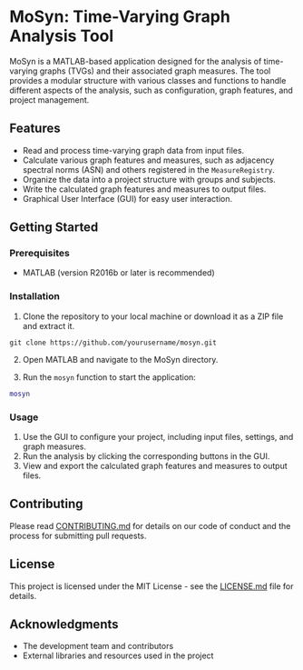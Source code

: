 # MoSyn: Time-Varying Graph Analysis Tool

MoSyn is a MATLAB-based application designed for the analysis of time-varying graphs (TVGs) and their associated graph measures. The tool provides a modular structure with various classes and functions to handle different aspects of the analysis, such as configuration, graph features, and project management.

## Features

- Read and process time-varying graph data from input files.
- Calculate various graph features and measures, such as adjacency spectral norms (ASN) and others registered in the `MeasureRegistry`.
- Organize the data into a project structure with groups and subjects.
- Write the calculated graph features and measures to output files.
- Graphical User Interface (GUI) for easy user interaction.

## Getting Started

### Prerequisites

- MATLAB (version R2016b or later is recommended)

### Installation

1. Clone the repository to your local machine or download it as a ZIP file and extract it.
```
git clone https://github.com/yourusername/mosyn.git
```

2. Open MATLAB and navigate to the MoSyn directory.

3. Run the `mosyn` function to start the application:
```matlab
mosyn
```

### Usage

1. Use the GUI to configure your project, including input files, settings, and graph measures.
2. Run the analysis by clicking the corresponding buttons in the GUI.
3. View and export the calculated graph features and measures to output files.

## Contributing

Please read [CONTRIBUTING.md](CONTRIBUTING.md) for details on our code of conduct and the process for submitting pull requests.

## License

This project is licensed under the MIT License - see the [LICENSE.md](LICENSE.md) file for details.

## Acknowledgments

- The development team and contributors
- External libraries and resources used in the project
